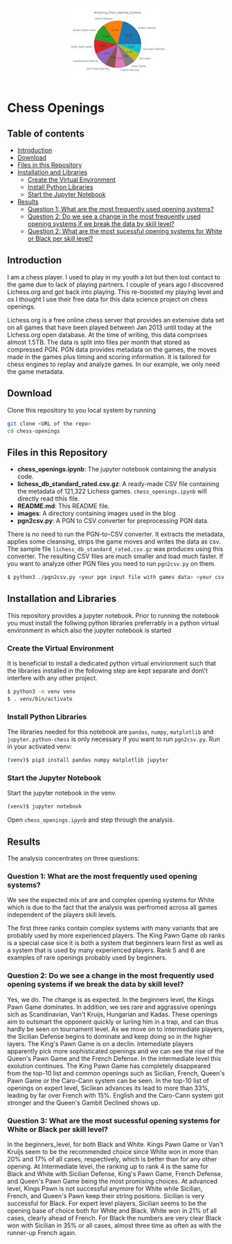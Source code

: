 <p align="center">
  <img src="images/Analyzing_Chess_Opening_Systems.jpg?raw=true"/>
</p>

# Chess Openings

## Table of contents

- [Introduction](#Introduction)
- [Download](#Download)
- [Files in this Repository](#Files-in-this-Repository)
- [Installation and Libraries](#Installation-and-Libraries)
  - [Create the Virtual Environment](#Create-the-Virtual-Environment)
  - [Install Python Libraries](#Install-Python-Libraries)
  - [Start the Jupyter Notebook](#Start-the-Jupyter-Notebook)
- [Results](#Results)
  - [Question 1: What are the most frequently used opening systems?](#question-1-what-are-the-most-frequently-used-opening-systems)
  - [Question 2: Do we see a change in the most frequently used opening systems if we break the data by skill level?](#question-2-do-we-see-a-change-in-the-most-frequently-used-opening-systems-if-we-break-the-data-by-skill-level)
  - [Question 2: What are the most sucessful opening systems for White or Black per skill level?](#what-are-the-most-sucessful-opening-systems-for-white-or-black-per-skill-level)


## Introduction

I am a chess player. I used to play in my youth a lot but then lost
contact to the game due to lack of playing partners. I couple of
years ago I discovered Lichess.org and got back into playing. This
re-boosted my playing level and os I thought I use their free data
for this data science project on chess openings.

Lichess.org is a free online chess server that provides an extensive
data set on all games that have been played between Jan 2013 until
today at the Lichess.org open database. At the time of writing, this
data comprises almost 1.5TB. The data is split into files per month
that stored as compressed PGN. PGN data provides metadata on the games,
the moves made in the games plus timing and scoring information. It
is tailored for chess engines to replay and analyze games.
In our example, we only need the game metadata.

## Download

Clone this repository to you local system by running

``` bash
git clone <URL of the repo>
cd chess-openings
```

## Files in this Repository

- **chess_openings.ipynb**: The jupyter notebook containing the
  analysis code.
- **lichess_db_standard_rated.csv.gz**: A ready-made CSV file
  containing the metadata of 121,322 Lichess games.
  `chess_openings.ipynb` will directly read tthis file.
- **README.md**: This README file.
- **images**: A directory containing images used in the blog
- **pgn2csv.py**: A PGN to CSV converter for preprocessing PGN data. 

There is no need to run the PGN-to-CSV converter. It extracts the
metadata, applies some cleansing, strips the game moves and writes
the data as csv. The sample file `lichess_db_standard_rated.csv.gz`
was produces using this converter. The resulting CSV files are much
smaller and load much faster. If you want to analyze other PGN files
you need to run `pgn2csv.py` on them. 

``` bash
$ python3 ./pgn2csv.py <your pgn input file with games data> <your csv output file>
```

## Installation and Libraries

This repository provides a jupyter notebook. Prior to running the
notebook you must install the follwing python libraries preferrably
in a python virtual environment in which also the jupyter notebook is
started

### Create the Virtual Environment

It is beneficial to install a dedicated python virtual envirionment
such that the libraries installed in the following step are kept separate
and don\\'t interfere with any other project.

``` bash
$ python3 -m venv venv
$ . venv/bin/activate
```

### Install Python Libraries

The libraries needed for this notebook are `pandas`, `numpy`, `matplotlib`
and `jupyter`. `python-chess` is only necessary if you want to run
`pgn2csv.py`. Run in your activated venv:

``` bash
(venv)$ pip3 install pandas numpy matplotlib jupyter
```

### Start the Jupyter Notebook

Start the jupyter notebook in the venv.

``` bash
(venv)$ jupyter notebook
```

Open `chess_openings.ipynb` and step through the analysis.

## Results

The analysis concentrates on three questions:

### Question 1: What are the most frequently used opening systems?

We see the expected mix of are and complex opening systems for White which is due to the fact that the analysis was perfromed across all games independent of the players skill levels.  

The first three ranks contain complex systems with many variants that are probably used by more experienced players.
The King Pawn Game ob ranks is a special case sice it is both a system that beginners learn first as well as a system that is used by many experienced players. Rank 5 and 6 are examples of rare openings probably used by beginners.

### Question 2: Do we see a change in the most frequently used opening systems if we break the data by skill level?

Yes, we do. The change is as expected. In the beginners level, the Kings Pawn Game dominates. In addition, we ses rare and aggrassive openings sich as Scandinavian, Van't Kruijs, Hungarian and Kadas. These openings aim to outsmart the opponent quickly or luriing him in a trap, and can thus hardly be seen on tournament level. As we move on to intermediate players, the Sicilian Defense begins to dominate and keep doing so in the higher layers. The King's Pawn Game is on a declin. Intemediate players apparently pick more sophisticated openings and we can see the rise of the Queen's Pawn Game and the French Defense. In the intermediate level this exolution continues. The King Pawn Game has completely disappeared from the top-10 list and common openings such as Sicilian, French, Queen's Pawn Game or the Caro-Cann system can be seen. In the top-10 list of openings on expert level, Sicilean advances its lead to more than 33%, leading by far over French with 15%. English and the Caro-Cann system got stronger and the Queen's Gambit Declined shows up.  

### Question 3: What are the most sucessful opening systems for White or Black per skill level?

In the beginners_level, for both Black and White. Kings Pawn Game or Van't Kruijs seem to be the recommended choice since White won in more than 20% and 17% of all cases, respectively, which is better than for any other opening. At Intermediate level, the ranking up to rank 4 is the same for Black and White with Sicilian Defense, King's Pawn Game,
French Defense, and Queen's Pawn Game being the most promising choices. At advanced level, Kings Pawn is not successful anymore for White while Sicilian, French, and Queen's Pawn keep their string positions. Sicilian is very successful for Black. For expert level players, Sicilian seems to be the opening base of choice both for White and Black. White won in 21% of all cases, clearly ahead of French. For Black the numbers are very clear Black won with Sicilian in 35% or all cases, almost three time as often as with the runner-up French again. 

	 



